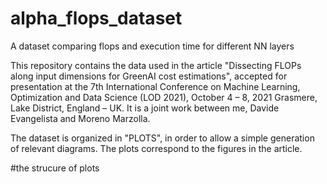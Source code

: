# alpha_flops_dataset
A dataset comparing flops and execution time for different NN layers

This repository contains the data used in the article "Dissecting FLOPs along input dimensions for GreenAI cost estimations", accepted for presentation at the 7th International Conference on Machine Learning, Optimization and Data Science (LOD 2021), October 4 – 8, 2021 Grasmere, Lake District, England – UK. It is a joint work between me, Davide Evangelista and Moreno Marzolla.

The dataset is organized in "PLOTS", in order to allow a simple generation of relevant diagrams. The plots correspond to the figures in the article.

#the strucure of plots
